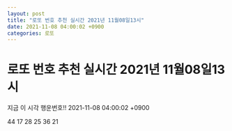 ```yaml
---
layout: post
title: "로또 번호 추천 실시간 2021년 11월08일13시"
date: 2021-11-08 04:00:02 +0900
categories: 로또
---
```


# 로또 번호 추천 실시간 2021년 11월08일13시

지금 이 시각 행운번호!! 2021-11-08 04:00:02 +0900

 44  17  28  25  36  21 

